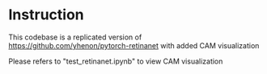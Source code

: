 # Instruction
This codebase is a replicated version of https://github.com/yhenon/pytorch-retinanet with added CAM visualization

Please refers to "test_retinanet.ipynb" to view CAM visualization
